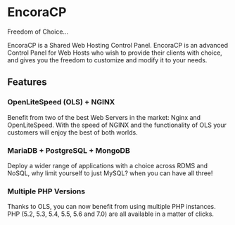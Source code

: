 # EncoraCP

Freedom of Choice...

EncoraCP is a Shared Web Hosting Control Panel. EncoraCP is an advanced Control Panel for Web Hosts who wish to provide their clients with choice, and gives you the freedom to customize and modify it to your needs.

Features
------

### OpenLiteSpeed (OLS) + NGINX
Benefit from two of the best Web Servers in the market: Nginx and OpenLiteSpeed. With the speed of NGINX and the functionality of OLS your customers will enjoy the best of both worlds.

### MariaDB + PostgreSQL + MongoDB
Deploy a wider range of applications with a choice across RDMS and NoSQL, why limit yourself to just MySQL? when you can have all three!

### Multiple PHP Versions
Thanks to OLS, you can now benefit from using multiple PHP instances. PHP (5.2, 5.3, 5.4, 5.5, 5.6 and 7.0) are all available in a matter of clicks.

